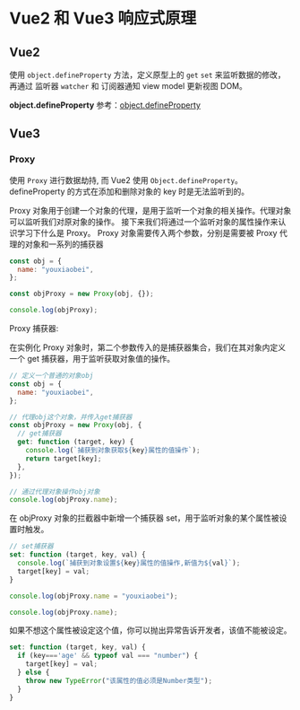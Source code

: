 # Vue2 和 Vue3 响应式原理

## Vue2

使用 `object.defineProperty` 方法，定义原型上的 `get` `set` 来监听数据的修改，再通过 监听器 `watcher` 和 订阅器通知 view model 更新视图 DOM。

**object.defineProperty** 参考：[object.defineProperty](/JS/对象操作definePropoty.md)

## Vue3

### Proxy

使用 `Proxy` 进行数据劫持, 而 Vue2 使用 `Object.defineProperty`。defineProperty 的方式在添加和删除对象的 key 时是无法监听到的。

Proxy 对象用于创建一个对象的代理，是用于监听一个对象的相关操作。代理对象可以监听我们对原对象的操作。
接下来我们将通过一个监听对象的属性操作来认识学习下什么是 Proxy。
Proxy 对象需要传入两个参数，分别是需要被 Proxy 代理的对象和一系列的捕获器

```js
const obj = {
  name: "youxiaobei",
};

const objProxy = new Proxy(obj, {});

console.log(objProxy);
```

Proxy 捕获器:

在实例化 Proxy 对象时，第二个参数传入的是捕获器集合，我们在其对象内定义一个 get 捕获器，用于监听获取对象值的操作。

```js
// 定义一个普通的对象obj
const obj = {
  name: "youxiaobei",
};

// 代理obj这个对象，并传入get捕获器
const objProxy = new Proxy(obj, {
  // get捕获器
  get: function (target, key) {
    console.log(`捕获到对象获取${key}属性的值操作`);
    return target[key];
  },
});

// 通过代理对象操作obj对象
console.log(objProxy.name);
```

在 objProxy 对象的拦截器中新增一个捕获器 set，用于监听对象的某个属性被设置时触发。

```js
// set捕获器
set: function (target, key, val) {
  console.log(`捕获到对象设置${key}属性的值操作,新值为${val}`);
  target[key] = val;
}

console.log(objProxy.name = "youxiaobei");

console.log(objProxy.name);

```

如果不想这个属性被设定这个值，你可以抛出异常告诉开发者，该值不能被设定。

```js
set: function (target, key, val) {
  if (key==='age' && typeof val === "number") {
    target[key] = val;
  } else {
    throw new TypeError("该属性的值必须是Number类型");
  }
}
```
